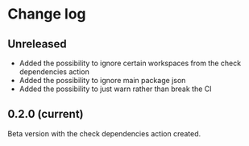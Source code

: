 # Change log

## Unreleased
- Added the possibility to ignore certain workspaces from the check dependencies action
- Added the possibility to ignore main package json
- Added the possibility to just warn rather than break the CI

## 0.2.0 (current)
Beta version with the check dependencies action created. 